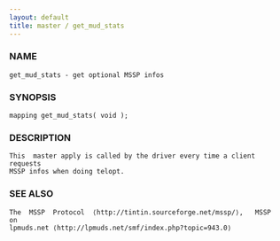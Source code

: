 ```yaml
---
layout: default
title: master / get_mud_stats
---
```


### NAME

    get_mud_stats - get optional MSSP infos


### SYNOPSIS

    mapping get_mud_stats( void );


### DESCRIPTION

    This  master apply is called by the driver every time a client requests
    MSSP infos when doing telopt.


### SEE ALSO

    The  MSSP  Protocol  ⟨http://tintin.sourceforge.net/mssp/⟩,   MSSP   on
    lpmuds.net ⟨http://lpmuds.net/smf/index.php?topic=943.0⟩

